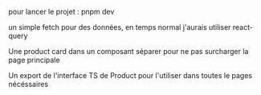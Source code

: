 pour lancer le projet : pnpm dev

un simple fetch pour des données, en temps normal j'aurais utiliser react-query

Une product card dans un composant séparer pour ne pas surcharger la page principale

Un export de l'interface TS de Product pour l'utiliser dans toutes le pages nécéssaires